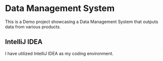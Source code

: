 # Data Management System

This is a Demo project showcasing a Data Management System that outputs data from various products.


## IntelliJ IDEA

I have utilized IntelliJ IDEA as my coding environment.
